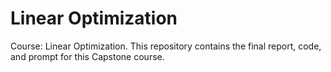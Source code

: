 # Linear Optimization
Course: Linear Optimization. This repository contains the final report, code, and prompt for this Capstone course.
